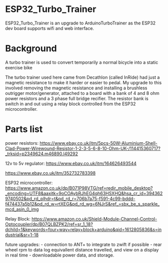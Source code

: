 # ESP32_Turbo_Trainer
ESP32_Turbo_Trainer is an upgrade to ArduinoTurboTrainer as the ESP32 dev board supports wifi and web interface.

Background
==========
A turbo trainer is used to convert temporarily a normal bicycle into a static exercise bike

The turbo trainer used here came from Decathlon (called InRide) had just a magnetic resistance to make it harder or easier to pedal. My upgrade to this involved removing the magnetic resistance and installing a brushless outrigger motor/generator, attached to a board with a bank of 4 and 8 ohm power resistors and a 3 phase full bridge recifier. The resistor bank is switch in and out using a relay block controlled from the ESP32 microcontroller.

Parts list
==========
power resistors:  https://www.ebay.co.uk/itm/5pcs-50W-Aluminium-Shell-Clad-Power-Wirewound-Resistor-1-2-3-5-6-8-10-Ohm-UK-/114415360717?_trksid=p2349624.m46890.l49292

12v to 5v regulator:  https://www.ebay.co.uk/itm/164626493544

https://www.ebay.co.uk/itm/352732783398

ESP32 microcontroller: https://www.amazon.co.uk/dp/B071P98VTG/ref=redir_mobile_desktop?_encoding=UTF8&aaxitk=9oCOAybRJhEG4qh63HSXHQ&hsa_cr_id=3943629740502&pd_rd_plhdr=t&pd_rd_r=706b7a75-f591-4c99-bddd-f474437a5b12&pd_rd_w=rtXEG&pd_rd_wg=6NJrS&ref_=sbx_be_s_sparkle_mcd_asin_0_img

Relay Block:
https://www.amazon.co.uk/Shield-Module-Channel-Control-Optocoupler/dp/B07QLBZPK2/ref=sr_1_18?dchild=1&keywords=four+way+relay+block+arduino&qid=1612805836&s=industrial&sr=1-18


future upgrades:
     - connection to ANT+ to integrate to zwift if possible
     - rear wheel rpm to data log equivallent distance travelled, and view on a display in real time
	 - downloadable power data, and storage.
   
